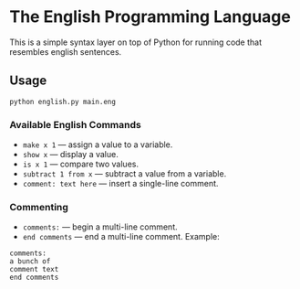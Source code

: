 # The English Programming Language

This is a simple syntax layer on top of Python for running
code that resembles english sentences.

## Usage
```python english.py main.eng```

### Available English Commands

- `make x 1` &mdash; assign a value to a variable.
- `show x` &mdash; display a value.
- `is x 1` &mdash; compare two values.
- `subtract 1 from x` &mdash; subtract a value from a variable.
- `comment: text here` &mdash; insert a single-line comment.

### Commenting
- `comments:` &mdash; begin a multi-line comment.
- `end comments` &mdash; end a multi-line comment.
Example:
```
comments:
a bunch of
comment text
end comments
```